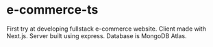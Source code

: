 # e-commerce-ts

First try at developing fullstack e-commerce website. Client made with Next.js. Server built using express. Database is MongoDB Atlas.